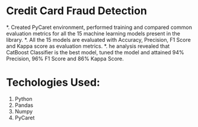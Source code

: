 # Credit Card Fraud Detection

*. Created PyCaret environment, performed training and compared common evaluation metrics for all the 15 machine learning models present in the library.
*. All the 15 models are evaluated with Accuracy, Precision, F1 Score and Kappa score as evaluation metrics.
*. he analysis revealed that CatBoost Classifier is the best model, tuned the model and attained 94% Precision, 96% F1 Score and 86% Kappa Score.

# Techologies Used:
1. Python
2. Pandas
3. Numpy
4. PyCaret


